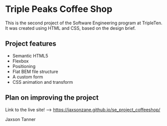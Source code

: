 # Triple Peaks Coffee Shop

This is the second project of the Software Engineering program at TripleTen. It was created using HTML and CSS, based on the design brief.

## Project features

- Semantic HTML5
- Flexbox
- Positioning
- Flat BEM file structure
- A custom form
- CSS animation and transform

## Plan on improving the project

Link to the live site! --> https://jaxsonzane.github.io/se_project_coffeeshop/

Jaxson Tanner
